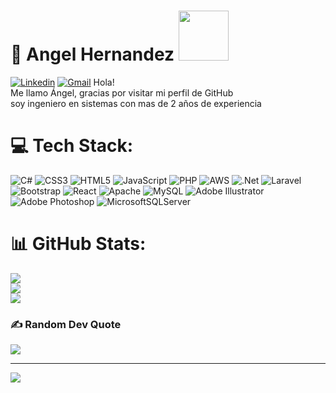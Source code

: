 # 👾 Angel Hernandez <img width="80px" src="https://angelhernandez.work/assets/imgs/logo.png">

[![Linkedin](https://img.shields.io/badge/-LinkedIn-blue?style=flat&logo=Linkedin&logoColor=white)](https://github.com/Sr-Hernandez)
[![Gmail](https://img.shields.io/badge/-Gmail-c14438?style=flat&logo=Gmail&logoColor=white)](mailto:angelurquijo10@gmail.com)
Hola! <br>Me llamo Ángel, gracias por visitar mi perfil de GitHub  <br>
soy ingeniero en sistemas con mas de 2 años de experiencia 


# 💻 Tech Stack:
![C#](https://img.shields.io/badge/c%23-%23239120.svg?style=flat&logo=c-sharp&logoColor=white) ![CSS3](https://img.shields.io/badge/css3-%231572B6.svg?style=flat&logo=css3&logoColor=white) ![HTML5](https://img.shields.io/badge/html5-%23E34F26.svg?style=flat&logo=html5&logoColor=white) ![JavaScript](https://img.shields.io/badge/javascript-%23323330.svg?style=flat&logo=javascript&logoColor=%23F7DF1E) ![PHP](https://img.shields.io/badge/php-%23777BB4.svg?style=flat&logo=php&logoColor=white) ![AWS](https://img.shields.io/badge/AWS-%23FF9900.svg?style=flat&logo=amazon-aws&logoColor=white) ![.Net](https://img.shields.io/badge/.NET-5C2D91?style=flat&logo=.net&logoColor=white) ![Laravel](https://img.shields.io/badge/laravel-%23FF2D20.svg?style=flat&logo=laravel&logoColor=white) ![Bootstrap](https://img.shields.io/badge/bootstrap-%23563D7C.svg?style=flat&logo=bootstrap&logoColor=white) ![React](https://img.shields.io/badge/react-%2320232a.svg?style=flat&logo=react&logoColor=%2361DAFB) ![Apache](https://img.shields.io/badge/apache-%23D42029.svg?style=flat&logo=apache&logoColor=white) ![MySQL](https://img.shields.io/badge/mysql-%2300f.svg?style=flat&logo=mysql&logoColor=white) ![Adobe Illustrator](https://img.shields.io/badge/adobeillustrator-%23FF9A00.svg?style=flat&logo=adobeillustrator&logoColor=white) ![Adobe Photoshop](https://img.shields.io/badge/adobephotoshop-%2331A8FF.svg?style=flat&logo=adobephotoshop&logoColor=white) ![MicrosoftSQLServer](https://img.shields.io/badge/Microsoft%20SQL%20Sever-CC2927?style=flat&logo=microsoft%20sql%20server&logoColor=white)
# 📊 GitHub Stats:
![](https://github-readme-stats.vercel.app/api?username=Sr-Hernandez&theme=blueberry&hide_border=false&include_all_commits=false&count_private=false)<br/>
![](https://github-readme-streak-stats.herokuapp.com/?user=Sr-Hernandez&theme=blueberry&hide_border=false)<br/>
![](https://github-readme-stats.vercel.app/api/top-langs/?username=Sr-Hernandez&theme=blueberry&hide_border=false&include_all_commits=false&count_private=false&layout=compact)

### ✍️ Random Dev Quote
![](https://quotes-github-readme.vercel.app/api?type=horizontal&theme=radical)

---
[![](https://visitcount.itsvg.in/api?id=Sr-Hernandez&icon=0&color=8)](https://visitcount.itsvg.in)

<!-- Proudly created with GPRM ( https://gprm.itsvg.in ) -->